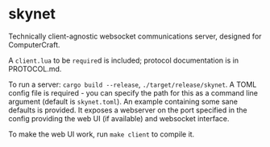 # skynet
Technically client-agnostic websocket communications server, designed for ComputerCraft.

A `client.lua` to be `require`d is included; protocol documentation is in PROTOCOL.md.

To run a server: `cargo build --release`, `./target/release/skynet`. 
A TOML config file is required - you can specify the path for this as a command line argument (default is `skynet.toml`).
An example containing some sane defaults is provided.
It exposes a webserver on the port specified in the config providing the web UI (if available) and websocket interface.

To make the web UI work, run `make client` to compile it.